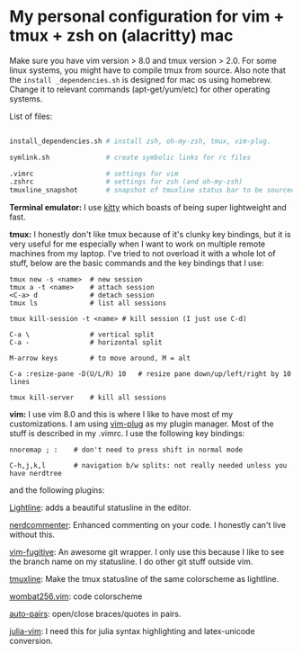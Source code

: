 # My personal configuration for vim + tmux + zsh on (alacritty) mac

Make sure you have vim version > 8.0 and tmux version > 2.0. For some linux systems, you might have to compile tmux from source. Also note that the `install _dependencies.sh` is designed for mac os using homebrew. Change it to relevant commands (apt-get/yum/etc) for other operating systems.

List of files:
``` zsh
    
install_dependencies.sh # install zsh, oh-my-zsh, tmux, vim-plug. 

symlink.sh              # create symbolic links for rc files

.vimrc                  # settings for vim
.zshrc                  # settings for zsh (and oh-my-zsh)
tmuxline_snapshot       # snapshot of tmuxline status bar to be sourced by .tmux.conf file 

```

**Terminal emulator:** I use [kitty](https://sw.kovidgoyal.net/kitty/) which boasts of being super lightweight and fast.

**tmux:** I honestly don't like tmux because of it's clunky key bindings, but it is very useful for me especially when I want to work on multiple remote machines from my laptop. I've tried to not overload it with a whole lot of stuff, below are the basic commands and the key bindings that I use:
```
tmux new -s <name>  # new session
tmux a -t <name>    # attach session
<C-a> d             # detach session
tmux ls             # list all sessions

tmux kill-session -t <name> # kill session (I just use C-d)

C-a \               # vertical split
C-a -               # horizontal split

M-arrow keys        # to move around, M = alt

C-a :resize-pane -D(U/L/R) 10   # resize pane down/up/left/right by 10 lines

tmux kill-server    # kill all sessions

```

**vim:** I use vim 8.0 and this is where I like to have most of my customizations. I am using [vim-plug](https://github.com/junegunn/vim-plug) as my plugin manager. Most of the stuff is described in my .vimrc. I use the following key bindings:
```
nnoremap ; :    # don't need to press shift in normal mode

C-h,j,k,l       # navigation b/w splits: not really needed unless you have nerdtree

```

and the following plugins:

[Lightline](https://github.com/itchyny/lightline.vim): adds a beautiful statusline in the editor.

[nerdcommenter](https://github.com/scrooloose/nerdcommenter): Enhanced commenting on your code. I honestly can't live without this.

[vim-fugitive](https://github.com/tpope/vim-fugitive): An awesome git wrapper. I only use this because I like to see the branch name on my statusline. I do other git stuff outside vim.

[tmuxline](https://github.com/edkolev/tmuxline.vim): Make the tmux statusline of the same colorscheme as lightline.

[wombat256.vim](https://github.com/vim-scripts/wombat256.vim): code colorscheme

[auto-pairs](https://github.com/jiangmiao/auto-pairs): open/close braces/quotes in pairs.

[julia-vim](https://github.com/JuliaEditorSupport/julia-vim): I need this for julia syntax highlighting and latex-unicode conversion.


